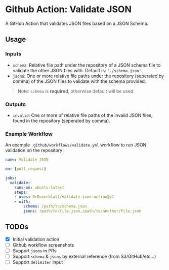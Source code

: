 # Github Action: Validate JSON
A GitHub Action that validates JSON files based on a JSON Schema.

## Usage

### Inputs

- `schema`: Relative file path under the repository of a JSON schema file to validate the other JSON files with. Default is: `'./schema.json'`.
- `jsons`: One or more relative file paths under the repository (seperated by comma) of the JSON files to validate with the schema provided.

> Note: `schema` is **required**, otherwise default will be used.

### Outputs

- `invalid`: One or more of relative file paths of the invalid JSON files, found in the repository (seperated by comma).

### Example Workflow

An example `.github/workflows/validate.yml` workflow to run JSON validation on the repository: 

```yaml
name: Validate JSON

on: [pull_request]

jobs:
  validate:
    runs-on: ubuntu-latest
    steps:
    - uses: OrRosenblatt/validate-json-action@v1
    - with: 
        schema: /path/to/schema.json
        jsons: /path/to/file.json,/path/to/another/file.json
```


## TODOs

- [x] Initial validation action
- [ ] Github workflow screenshots
- [ ] Support `jsons` in PRs
- [ ] Support `schema` & `jsons` by external reference (from S3/GitHub/etc...)
- [ ] Support `delimiter` input 